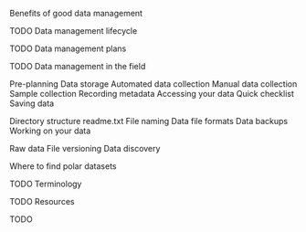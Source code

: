 Benefits of good data management

TODO
Data management lifecycle

TODO
Data management plans

TODO
Data management in the field

Pre-planning
Data storage
Automated data collection
Manual data collection
Sample collection
Recording metadata
Accessing your data
Quick checklist
Saving data

Directory structure
readme.txt
File naming
Data file formats
Data backups
Working on your data

Raw data
File versioning
Data discovery

Where to find polar datasets

TODO
Terminology

TODO
Resources

TODO